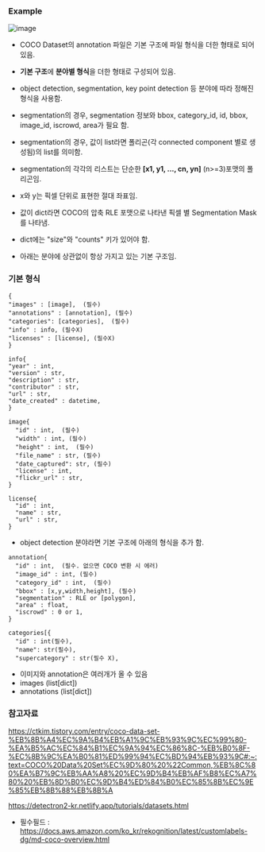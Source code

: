 
### Example

![image](https://github.com/sandartchip/TIL/assets/15938354/3a063708-8542-4b3f-8df1-9395805cbd09)

- COCO Dataset의 annotation 파일은 기본 구조에 파일 형식을 더한 형태로 되어 있음. 

- **기본 구조**에 **분야별 형식**을 더한 형태로 구성되어 있음.
- object detection, segmentation, key point detection 등 분야에 따라 정해진 형식을 사용함.

- segmentation의 경우, segmentation 정보와 bbox, category_id, id, bbox, image_id, iscrowd, area가 필요 함.

- segmentation의 경우, 값이 list라면 폴리곤(각 connected component 별로 생성됨)의 list를 의미함.
- segmentation의 각각의 리스트는 단순한 **[x1, y1, ..., cn, yn]** (n>=3)포맷의 폴리곤임.
- x와 y는 픽셀 단위로 표현한 절대 좌표임.
- 값이 dict라면 COCO의 압축 RLE 포맷으로 나타낸 픽셀 별 Segmentation Mask를 나타냄.
- dict에는 "size"와 "counts" 키가 있어야 함. 

- 아래는 분야에 상관없이 항상 가지고 있는 기본 구조임.

### 기본 형식 
```
{
"images" : [image],  (필수)
"annotations" : [annotation], (필수)
"categories": [categories],  (필수) 
"info" : info, (필수X)
"licenses" : [license], (필수X)
}

info{
"year" : int, 
"version" : str, 
"description" : str, 
"contributor" : str, 
"url" : str, 
"date_created" : datetime,
}
 
image{
  "id" : int,  (필수)
  "width" : int, (필수)
  "height" : int,  (필수)
  "file_name" : str, (필수)
  "date_captured": str, (필수)
  "license" : int, 
  "flickr_url" : str, 
}

license{
  "id" : int, 
  "name" : str, 
  "url" : str,
}
```

- object detection 분야라면 기본 구조에 아래의 형식을 추가 함.
```
annotation{
  "id" : int,  (필수. 없으면 COCO 변환 시 에러)
  "image_id" : int, (필수)
  "category_id" : int,  (필수) 
  "bbox" : [x,y,width,height], (필수) 
  "segmentation" : RLE or [polygon],  
  "area" : float, 
  "iscrowd" : 0 or 1, 
}

categories[{
  "id" : int(필수),
  "name": str(필수),
  "supercategory" : str(필수 X),
```

- 이미지와 annotation은 여러개가 올 수 있음
- images (list[dict])
- annotations (list[dict])



### 참고자료

https://ctkim.tistory.com/entry/coco-data-set-%EB%8B%A4%EC%9A%B4%EB%A1%9C%EB%93%9C%EC%99%80-%EA%B5%AC%EC%84%B1%EC%9A%94%EC%86%8C-%EB%B0%8F-%EC%8B%9C%EA%B0%81%ED%99%94%EC%BD%94%EB%93%9C#:~:text=COCO%20Data%20Set%EC%9D%80%20%22Common,%EB%8C%80%EA%B7%9C%EB%AA%A8%20%EC%9D%B4%EB%AF%B8%EC%A7%80%20%EB%8D%B0%EC%9D%B4%ED%84%B0%EC%85%8B%EC%9E%85%EB%8B%88%EB%8B%A

https://detectron2-kr.netlify.app/tutorials/datasets.html

- 필수필드 : https://docs.aws.amazon.com/ko_kr/rekognition/latest/customlabels-dg/md-coco-overview.html
